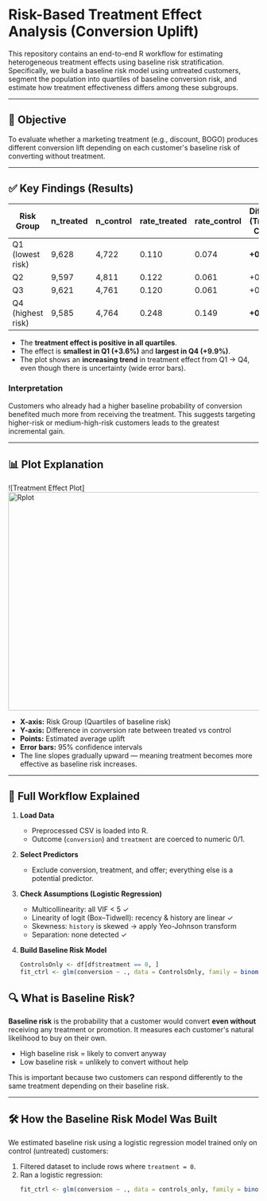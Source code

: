 
# Risk-Based Treatment Effect Analysis (Conversion Uplift)

This repository contains an end-to-end R workflow for estimating heterogeneous treatment effects using baseline risk stratification. Specifically, we build a baseline risk model using untreated customers, segment the population into quartiles of baseline conversion risk, and estimate how treatment effectiveness differs among these subgroups.

---

## 🎯 Objective

To evaluate whether a marketing treatment (e.g., discount, BOGO) produces different conversion lift depending on each customer's baseline risk of converting without treatment.

---

## ✅ Key Findings (Results)

| Risk Group | n_treated | n_control | rate_treated | rate_control | Difference (Treated - Control) |
|------------|-----------|-----------|---------------|----------------|-------------------------------|
| Q1 (lowest risk) | 9,628 | 4,722 | 0.110 | 0.074 | **+0.036** |
| Q2 | 9,597 | 4,811 | 0.122 | 0.061 | +0.061 |
| Q3 | 9,621 | 4,761 | 0.120 | 0.061 | +0.059 |
| Q4 (highest risk) | 9,585 | 4,764 | 0.248 | 0.149 | **+0.099** |

- The **treatment effect is positive in all quartiles**.
- The effect is **smallest in Q1 (+3.6%)** and **largest in Q4 (+9.9%)**.
- The plot shows an **increasing trend** in treatment effect from Q1 → Q4, even though there is uncertainty (wide error bars).

### Interpretation

Customers who already had a higher baseline probability of conversion benefited much more from receiving the treatment. This suggests targeting higher-risk or medium-high-risk customers leads to the greatest incremental gain.

---

## 📊 Plot Explanation

![Treatment Effect Plot] <img width="695" height="439" alt="Rplot" src="https://github.com/user-attachments/assets/fc11bc9d-a7a4-4530-9f80-45843bf1e24d" />


- **X-axis:** Risk Group (Quartiles of baseline risk)
- **Y-axis:** Difference in conversion rate between treated vs control
- **Points:** Estimated average uplift
- **Error bars:** 95% confidence intervals
- The line slopes gradually upward — meaning treatment becomes more effective as baseline risk increases.

---

## 🔁 Full Workflow Explained

1. **Load Data**
   - Preprocessed CSV is loaded into R.
   - Outcome (`conversion`) and `treatment` are coerced to numeric 0/1.

2. **Select Predictors**
   - Exclude conversion, treatment, and offer; everything else is a potential predictor.

3. **Check Assumptions (Logistic Regression)**
   - Multicollinearity: all VIF < 5 ✓
   - Linearity of logit (Box–Tidwell): recency & history are linear ✓
   - Skewness: `history` is skewed → apply Yeo-Johnson transform
   - Separation: none detected ✓

4. **Build Baseline Risk Model**
   ```r
   ControlsOnly <- df[df$treatment == 0, ]
   fit_ctrl <- glm(conversion ~ ., data = ControlsOnly, family = binomial())
## 🔍 What is Baseline Risk?

**Baseline risk** is the probability that a customer would convert **even without** receiving any treatment or promotion. It measures each customer's natural likelihood to buy on their own.

- High baseline risk = likely to convert anyway
- Low baseline risk = unlikely to convert without help

This is important because two customers can respond differently to the same treatment depending on their baseline risk.

---

## 🛠 How the Baseline Risk Model Was Built

We estimated baseline risk using a logistic regression model trained only on control (untreated) customers:

1. Filtered dataset to include rows where `treatment = 0`.
2. Ran a logistic regression:
   ```r
   fit_ctrl <- glm(conversion ~ ., data = controls_only, family = binomial())
